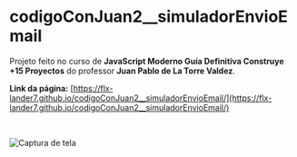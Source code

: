 # codigoConJuan2__simuladorEnvioEmail

Projeto feito no curso de __JavaScript Moderno Guía Definitiva Construye +15 Proyectos__ do professor __Juan Pablo de La Torre Valdez__.

__Link da página:__ [https://flx-lander7.github.io/codigoConJuan2__simuladorEnvioEmail/](https://flx-lander7.github.io/codigoConJuan2__simuladorEnvioEmail/)

<br>

![Captura de tela](https://raw.githubusercontent.com/flx-lander7/codigoConJuan2__simuladorEnvioEmail/main/capturaDeTela.codigoConJuan2__simuladorEnvioEmail.png)
